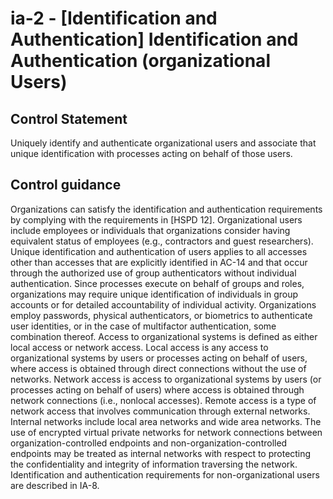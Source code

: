 # ia-2 - \[Identification and Authentication\] Identification and Authentication (organizational Users)

## Control Statement

Uniquely identify and authenticate organizational users and associate that unique identification with processes acting on behalf of those users.

## Control guidance

Organizations can satisfy the identification and authentication requirements by complying with the requirements in [HSPD 12]. Organizational users include employees or individuals that organizations consider having equivalent status of employees (e.g., contractors and guest researchers). Unique identification and authentication of users applies to all accesses other than accesses that are explicitly identified in AC-14 and that occur through the authorized use of group authenticators without individual authentication. Since processes execute on behalf of groups and roles, organizations may require unique identification of individuals in group accounts or for detailed accountability of individual activity. Organizations employ passwords, physical authenticators, or biometrics to authenticate user identities, or in the case of multifactor authentication, some combination thereof. Access to organizational systems is defined as either local access or network access. Local access is any access to organizational systems by users or processes acting on behalf of users, where access is obtained through direct connections without the use of networks. Network access is access to organizational systems by users (or processes acting on behalf of users) where access is obtained through network connections (i.e., nonlocal accesses). Remote access is a type of network access that involves communication through external networks. Internal networks include local area networks and wide area networks. The use of encrypted virtual private networks for network connections between organization-controlled endpoints and non-organization-controlled endpoints may be treated as internal networks with respect to protecting the confidentiality and integrity of information traversing the network. Identification and authentication requirements for non-organizational users are described in IA-8.
